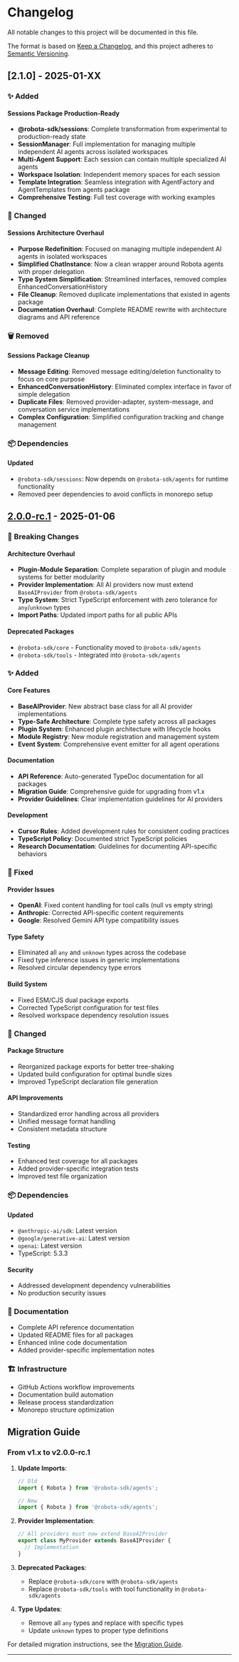 # Changelog

All notable changes to this project will be documented in this file.

The format is based on [Keep a Changelog](https://keepachangelog.com/en/1.0.0/),
and this project adheres to [Semantic Versioning](https://semver.org/spec/v2.0.0.html).

## [2.1.0] - 2025-01-XX

### ✨ Added

#### Sessions Package Production-Ready
- **@robota-sdk/sessions**: Complete transformation from experimental to production-ready state
- **SessionManager**: Full implementation for managing multiple independent AI agents across isolated workspaces
- **Multi-Agent Support**: Each session can contain multiple specialized AI agents
- **Workspace Isolation**: Independent memory spaces for each session
- **Template Integration**: Seamless integration with AgentFactory and AgentTemplates from agents package
- **Comprehensive Testing**: Full test coverage with working examples

### 🔧 Changed

#### Sessions Architecture Overhaul
- **Purpose Redefinition**: Focused on managing multiple independent AI agents in isolated workspaces
- **Simplified ChatInstance**: Now a clean wrapper around Robota agents with proper delegation
- **Type System Simplification**: Streamlined interfaces, removed complex EnhancedConversationHistory
- **File Cleanup**: Removed duplicate implementations that existed in agents package
- **Documentation Overhaul**: Complete README rewrite with architecture diagrams and API reference

### 🗑️ Removed

#### Sessions Package Cleanup
- **Message Editing**: Removed message editing/deletion functionality to focus on core purpose
- **EnhancedConversationHistory**: Eliminated complex interface in favor of simple delegation
- **Duplicate Files**: Removed provider-adapter, system-message, and conversation service implementations
- **Complex Configuration**: Simplified configuration tracking and change management

### 📦 Dependencies

#### Updated
- `@robota-sdk/sessions`: Now depends on `@robota-sdk/agents` for runtime functionality
- Removed peer dependencies to avoid conflicts in monorepo setup

## [2.0.0-rc.1] - 2025-01-06

### 🚨 Breaking Changes

#### Architecture Overhaul
- **Plugin-Module Separation**: Complete separation of plugin and module systems for better modularity
- **Provider Implementation**: All AI providers now must extend `BaseAIProvider` from `@robota-sdk/agents`
- **Type System**: Strict TypeScript enforcement with zero tolerance for `any`/`unknown` types
- **Import Paths**: Updated import paths for all public APIs

#### Deprecated Packages
- `@robota-sdk/core` - Functionality moved to `@robota-sdk/agents`
- `@robota-sdk/tools` - Integrated into `@robota-sdk/agents`

### ✨ Added

#### Core Features
- **BaseAIProvider**: New abstract base class for all AI provider implementations
- **Type-Safe Architecture**: Complete type safety across all packages
- **Plugin System**: Enhanced plugin architecture with lifecycle hooks
- **Module Registry**: New module registration and management system
- **Event System**: Comprehensive event emitter for all agent operations

#### Documentation
- **API Reference**: Auto-generated TypeDoc documentation for all packages
- **Migration Guide**: Comprehensive guide for upgrading from v1.x
- **Provider Guidelines**: Clear implementation guidelines for AI providers

#### Development
- **Cursor Rules**: Added development rules for consistent coding practices
- **TypeScript Policy**: Documented strict TypeScript policies
- **Research Documentation**: Guidelines for documenting API-specific behaviors

### 🐛 Fixed

#### Provider Issues
- **OpenAI**: Fixed content handling for tool calls (null vs empty string)
- **Anthropic**: Corrected API-specific content requirements
- **Google**: Resolved Gemini API type compatibility issues

#### Type Safety
- Eliminated all `any` and `unknown` types across the codebase
- Fixed type inference issues in generic implementations
- Resolved circular dependency type errors

#### Build System
- Fixed ESM/CJS dual package exports
- Corrected TypeScript configuration for test files
- Resolved workspace dependency resolution issues

### 🔧 Changed

#### Package Structure
- Reorganized package exports for better tree-shaking
- Updated build configuration for optimal bundle sizes
- Improved TypeScript declaration file generation

#### API Improvements
- Standardized error handling across all providers
- Unified message format handling
- Consistent metadata structure

#### Testing
- Enhanced test coverage for all packages
- Added provider-specific integration tests
- Improved test file organization

### 📦 Dependencies

#### Updated
- `@anthropic-ai/sdk`: Latest version
- `@google/generative-ai`: Latest version
- `openai`: Latest version
- TypeScript: 5.3.3

#### Security
- Addressed development dependency vulnerabilities
- No production security issues

### 📝 Documentation

- Complete API reference documentation
- Updated README files for all packages
- Enhanced inline code documentation
- Added provider-specific implementation notes

### 🏗️ Infrastructure

- GitHub Actions workflow improvements
- Documentation build automation
- Release process standardization
- Monorepo structure optimization

## Migration Guide

### From v1.x to v2.0.0-rc.1

1. **Update Imports**:
   ```typescript
   // Old
   import { Robota } from '@robota-sdk/agents';
   
   // New
   import { Robota } from '@robota-sdk/agents';
   ```

2. **Provider Implementation**:
   ```typescript
   // All providers must now extend BaseAIProvider
   export class MyProvider extends BaseAIProvider {
     // Implementation
   }
   ```

3. **Deprecated Packages**:
   - Replace `@robota-sdk/core` with `@robota-sdk/agents`
   - Replace `@robota-sdk/tools` with tool functionality in `@robota-sdk/agents`

4. **Type Updates**:
   - Remove all `any` types and replace with specific types
   - Update `unknown` types to proper type definitions

For detailed migration instructions, see the [Migration Guide](./docs/migration-guide.md).

---

[2.0.0-rc.1]: https://github.com/woojubb/robota/releases/tag/v2.0.0-rc.1 